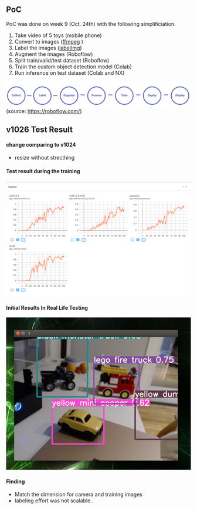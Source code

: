 ## PoC 
PoC was done on week 9 (Oct. 24th) with the following simplificiation. 
1. Take video of 5 toys (mobile phone)
2. Convert to images ([ffmpeg](https://ffmpeg.org/) )
3. Label the images ([labelImg](https://github.com/tzutalin/labelImg))
4. Augment the images (Roboflow)
5. Split train/valid/test dataset (Roboflow)
6. Train the custom object detection model (Colab)
7. Run inference on test dataset (Colab and NX)

![](references/flow.png) (source: https://roboflow.com/)

## v1026 Test Result

#### change comparing to v1024
- resize without strecthing 

#### Test result during the training
![](tensorboard_v1026.png)

#### Initial Results In Real Life Testing 
![](webcam_inteference_1026.png)

#### Finding
- Match the dimension for camera and training images 
- labeling effort was not scalable. 
